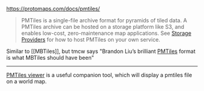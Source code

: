 https://protomaps.com/docs/pmtiles/

> PMTiles is a single-file archive format for pyramids of tiled data. A PMTiles archive can be hosted on a storage platform like S3, and enables low-cost, zero-maintenance map applications. See [Storage Providers](https://protomaps.com/docs/pmtiles/storage-providers) for how to host PMTiles on your own service.

Similar to [[MBTiles]], but tmcw says "Brandon Liu’s brilliant [PMTiles](https://protomaps.com/docs/pmtiles) format is what MBTiles should have been"

----

[PMTiles viewer](https://protomaps.github.io/PMTiles/) is a useful companion tool, which will display a pmtiles file on a world map.